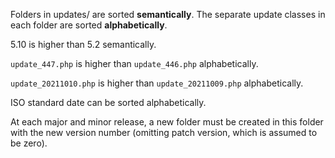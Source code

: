 Folders in updates/ are sorted __semantically__. The separate update classes in each folder are sorted __alphabetically__.

5.10 is higher than 5.2 semantically.

`update_447.php` is higher than `update_446.php` alphabetically.

`update_20211010.php` is higher than `update_20211009.php` alphabetically.

ISO standard date can be sorted alphabetically.

At each major and minor release, a new folder must be created in this folder with the new version number (omitting patch version, which is assumed to be zero).
